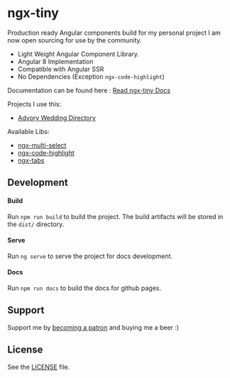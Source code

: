 # ngx-tiny

Production ready Angular components build for my personal project I am now open sourcing for use by the community. 

* Light Weight Angular Component Library.
* Angular 8 Implementation
* Compatible with Angular SSR 
* No Dependencies (Exception `ngx-code-highlight`)

Documentation can be found here : [Read ngx-tiny Docs](https://aavanzyl.github.io/ngx-tiny)

Projects I use this:
* [Advory Wedding Directory](https://advory.co.za)

Available Libs:
* [ngx-multi-select][ngx-multi-select]
* [ngx-code-highlight][ngx-multi-select]
* [ngx-tabs][ngx-multi-select]

## Development
#### Build
Run `npm run build` to build the project. The build artifacts will be stored in the `dist/` directory.

#### Serve
Run `ng serve` to serve the project for docs development.

#### Docs
Run `npm run docs` to build the docs for github pages.

## Support

Support me by [becoming a patron](https://www.patreon.com/bePatron?u=27640996) and buying me a beer :) 

## License
See the [LICENSE][license] file.

[license]: /LICENSE
[contributing]: /CONTRIBUTING.md
[docs]: /DOCUMENTATION.md 

[ngx-multi-select]: projects/ngx-multi-select/README.md 
[ngx-code-highlight]: projects/ngx-code-highlight/README.md
[ngx-tabs]: projects/ngx-tabs/README.md
